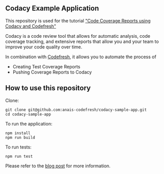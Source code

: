 ## Codacy Example Application 

This repository is used for the tutorial ["Code Coverage Reports using Codacy and Codefresh"](https://codefresh.io/howtos/codacy-coverage-reports/)

Codacy is a code review tool that allows for automatic analysis, code coverage tracking, and extensive reports that allow you and your team to improve your code quality over time.

In combination with [Codefresh](https://codefresh.io/), it allows you to automate the process of 
* Creating Test Coverage Reports
* Pushing Coverage Reports to Codacy

## How to use this repository

Clone:	

```
git clone git@github.com:anais-codefresh/codacy-sample-app.git
cd codacy-sample-app
```

To run the application:

```
npm install
npm run build
```
To run tests:
```
npm run test
```
Please refer to the [blog post](https://codefresh.io/howtos/codacy-coverage-reports/) for more information.